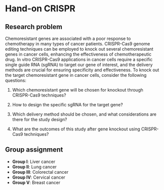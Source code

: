 # Hand-on CRISPR

## Research problem

Chemoresistant genes are associated with a poor response to chemotherapy in many types of cancer patients. CRISPR-Cas9 genome editing techniques can be employed to knock out several chemoresistant genes in cancer cells, enhancing the effectiveness of chemotherapeutic drug. In vitro CRISPR-Cas9 applications in cancer cells require a specific single guide RNA (sgRNA) to target our gene of interest, and the delivery methods are crucial for ensuring specificity and effectiveness.
To knock out the target chemoresistant gene in cancer cells, consider the following questions:

1. Which chemoresistant gene will be chosen for knockout through CRISPR-Cas9 techniques?

2. How to design the specific sgRNA for the target gene?

3. Which delivery method should be chosen, and what considerations are there for the study design?

4. What are the outcomes of this study after gene knockout using CRISPR-Cas9 techniques?

## Group assignment
- **Group I**: Liver cancer
- **Group II**: Lung cancer
- **Group III**: Colorectal cancer
- **Group IV**: Cervical cancer
- **Group V**: Breast cancer





